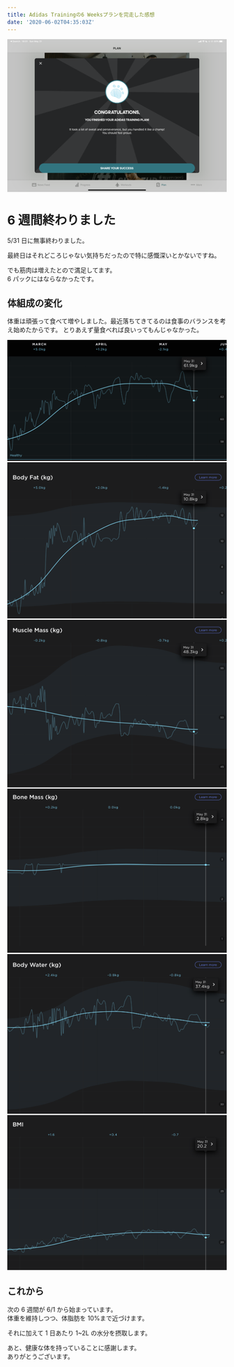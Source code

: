 ```yaml
---
title: Adidas Trainingの6 Weeksプランを完走した感想
date: '2020-06-02T04:35:03Z'
---
```


![congratulations](./congratulations.png)

# 6 週間終わりました

5/31 日に無事終わりました。

最終日はそれどころじゃない気持ちだったので特に感慨深いとかないですね。

でも筋肉は増えたとので満足してます。  
6 パックにはならなかったです。

## 体組成の変化

体重は頑張って食べて増やしました。最近落ちてきてるのは食事のバランスを考え始めたからです。
とりあえず量食べれば良いってもんじゃなかった。

![health-mate_1](./health-mate_1.png)
![health-mate_2](./health-mate_2.png)
![health-mate_3](./health-mate_3.png)
![health-mate_4](./health-mate_4.png)
![health-mate_5](./health-mate_5.png)
![health-mate_6](./health-mate_6.png)

## これから

次の 6 週間が 6/1 から始まっています。  
体重を維持しつつ、体脂肪を 10%まで近づけます。

それに加えて 1 日あたり 1~2L の水分を摂取します。

あと、健康な体を持っていることに感謝します。  
ありがとうございます。

